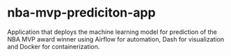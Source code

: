 # nba-mvp-prediciton-app
Application that deploys the machine learning model for prediction of the NBA MVP award winner using Airflow for automation, Dash for visualization and Docker for containerization.
